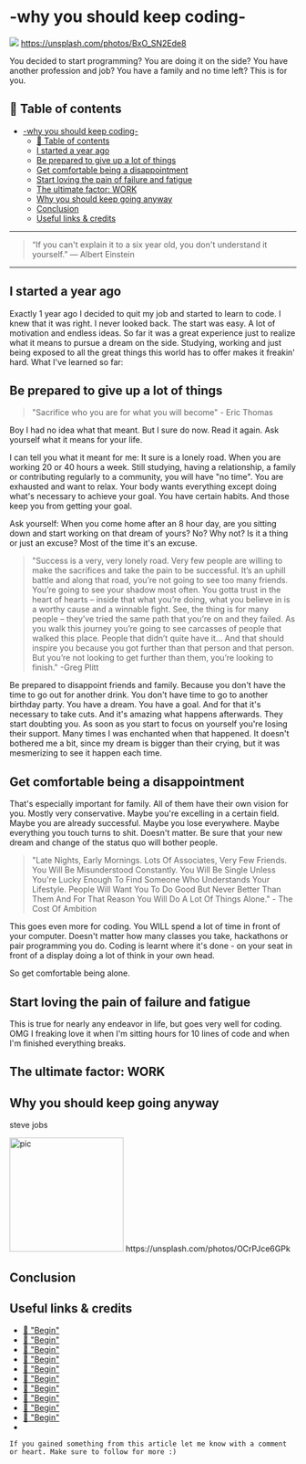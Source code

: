 # -why you should keep coding-

[<img src="https://images.unsplash.com/photo-1446144525544-808f420174ec?dpr=2&auto=format&fit=crop&w=767&h=653&q=80&cs=tinysrgb&crop=&bg=">](
https://unsplash.com/photos/BxO_SN2Ede8)
https://unsplash.com/photos/BxO_SN2Ede8

You decided to start programming? You are doing it on the side? You have another profession and job? You have a family and no time left? This is for you.


## 📄 Table of contents


<!-- toc orderedList:0 depthFrom:1 depthTo:6 -->

* [-why you should keep coding-](#-why-you-should-keep-coding-)
  * [📄 Table of contents](#table-of-contents)
  * [I started a year ago](#i-started-a-year-ago)
  * [Be prepared to give up a lot of things](#be-prepared-to-give-up-a-lot-of-things)
  * [Get comfortable being a disappointment](#get-comfortable-being-a-disappointment)
  * [Start loving the pain of failure and fatigue](#start-loving-the-pain-of-failure-and-fatigue)
  * [The ultimate factor: WORK](#the-ultimate-factor-work)
  * [Why you should keep going anyway](#why-you-should-keep-going-anyway)
  * [Conclusion](#conclusion)
  * [Useful links & credits](#useful-links-credits)

<!-- tocstop -->



---

>“If you can't explain it to a six year old, you don't understand it yourself.”
― Albert Einstein

---

## I started a year ago

Exactly 1 year ago I decided to quit my job and started to learn to code. I knew that it was right. I never looked back. The start was easy. A lot of motivation and endless ideas. So far it was a great experience just to realize what it means to pursue a dream on the side. Studying, working and just being exposed to all the great things this world has to offer makes it freakin' hard. What I've learned so far:

## Be prepared to give up a lot of things

>"Sacrifice who you are for what you will become" - Eric Thomas

Boy I had no idea what that meant. But I sure do now. Read it again. Ask yourself what it means for your life.

I can tell you what it meant for me:
It sure is a lonely road. When you are working 20 or 40 hours a week. Still studying, having a relationship, a family or contributing regularly to a community, you will have "no time". You are exhausted and want to relax. Your body wants everything except doing what's necessary to achieve your goal. You have certain habits. And those keep you from getting your goal.

Ask yourself: When you come home after an 8 hour day, are you sitting down and start working on that dream of yours? No? Why not? Is it a thing or just an excuse? Most of the time it's an excuse.

>"Success is a very, very lonely road. Very few people are willing to make the sacrifices and take the pain to be successful. It’s an uphill battle and along that road, you’re not going to see too many friends. You’re going to see your shadow most often. You gotta trust in the heart of hearts – inside that what you’re doing, what you believe in is a worthy cause and a winnable fight. See, the thing is for many people – they’ve tried the same path that you’re on and they failed. As you walk this journey you’re going to see carcasses of people that walked this place. People that didn’t quite have it… And that should inspire you because you got further than that person and that person. But you’re not looking to get further than them, you’re looking to finish." -Greg Plitt

Be prepared to disappoint friends and family. Because you don't have the time to go out for another drink. You don't have time to go to another birthday party. You have a dream. You have a goal. And for that it's necessary to take cuts. And it's amazing what happens afterwards. They start doubting you. As soon as you start to focus on yourself you're losing their support. Many times I was enchanted when that happened. It doesn't bothered me a bit, since my dream is bigger than their crying, but it was mesmerizing to see it happen each time.


## Get comfortable being a disappointment

That's especially important for family. All of them have their own vision for you. Mostly very conservative. Maybe you're excelling in a certain field. Maybe you are already successful. Maybe you lose everywhere. Maybe everything you touch turns to shit. Doesn't matter. Be sure that your new dream and change of the status quo will bother people.

>"Late Nights, Early Mornings. Lots Of Associates, Very Few Friends. You Will Be Misunderstood Constantly. You Will Be Single Unless You're Lucky Enough To Find Someone Who Understands Your Lifestyle. People Will Want You To Do Good But Never Better Than Them And For That Reason You Will Do A Lot Of Things Alone." - The Cost Of Ambition

This goes even more for coding. You WILL spend a lot of time in front of your computer. Doesn't matter how many classes you take, hackathons or pair programming you do. Coding is learnt where it's done - on your seat in front of a display doing a lot of think in your own head.

So get comfortable being alone.


## Start loving the pain of failure and fatigue

This is true for nearly any endeavor in life, but goes very well for coding. OMG I freaking love it when I'm sitting hours for 10 lines of code and when I'm finished everything breaks.

## The ultimate factor: WORK

## Why you should keep going anyway
steve jobs





<img src="https://images.unsplash.com/photo-1475650522725-015d35677789?dpr=2&auto=format&fit=crop&w=767&h=511&q=80&cs=tinysrgb&crop=&bg=" alt="pic" height="200"/>
https://unsplash.com/photos/OCrPJce6GPk

## Conclusion



## Useful links & credits
- [📄 "Begin"](afgafgadgads)
- [📄 "Begin"](afgafgadgads)
- [📄 "Begin"](afgafgadgads)
- [📄 "Begin"](afgafgadgads)
- [📄 "Begin"](afgafgadgads)
- [📄 "Begin"](afgafgadgads)
- [📄 "Begin"](afgafgadgads)
- [📄 "Begin"](afgafgadgads)
- [📄 "Begin"](afgafgadgads)
- [📄 "Begin"](afgafgadgads)
-

```
If you gained something from this article let me know with a comment or heart. Make sure to follow for more :)
```

<!-- Written by Daniel Deutsch (deudan1010@gmail.com) -->
